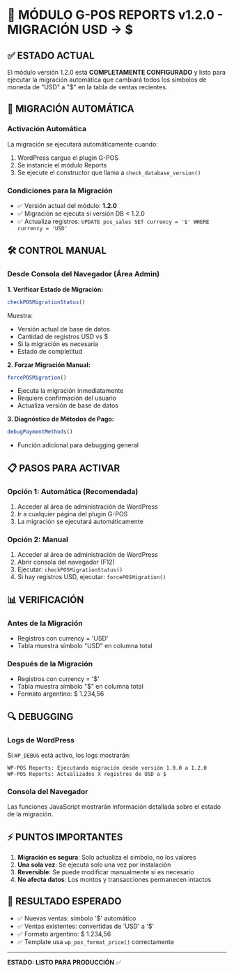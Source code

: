 # 🚀 MÓDULO G-POS REPORTS v1.2.0 - MIGRACIÓN USD → $

## ✅ ESTADO ACTUAL
El módulo versión 1.2.0 está **COMPLETAMENTE CONFIGURADO** y listo para ejecutar la migración automática que cambiará todos los símbolos de moneda de "USD" a "$" en la tabla de ventas recientes.

## 🔄 MIGRACIÓN AUTOMÁTICA

### Activación Automática
La migración se ejecutará automáticamente cuando:
1. WordPress cargue el plugin G-POS
2. Se instancie el módulo Reports
3. Se ejecute el constructor que llama a `check_database_version()`

### Condiciones para la Migración
- ✅ Versión actual del módulo: **1.2.0**
- ✅ Migración se ejecuta si versión DB < 1.2.0
- ✅ Actualiza registros: `UPDATE pos_sales SET currency = '$' WHERE currency = 'USD'`

## 🛠️ CONTROL MANUAL

### Desde Consola del Navegador (Área Admin)

**1. Verificar Estado de Migración:**
```javascript
checkPOSMigrationStatus()
```
Muestra:
- Versión actual de base de datos
- Cantidad de registros USD vs $
- Si la migración es necesaria
- Estado de completitud

**2. Forzar Migración Manual:**
```javascript
forcePOSMigration()
```
- Ejecuta la migración inmediatamente
- Requiere confirmación del usuario
- Actualiza versión de base de datos

**3. Diagnóstico de Métodos de Pago:**
```javascript
debugPaymentMethods()
```
- Función adicional para debugging general

## 📋 PASOS PARA ACTIVAR

### Opción 1: Automática (Recomendada)
1. Acceder al área de administración de WordPress
2. Ir a cualquier página del plugin G-POS
3. La migración se ejecutará automáticamente

### Opción 2: Manual
1. Acceder al área de administración de WordPress
2. Abrir consola del navegador (F12)
3. Ejecutar: `checkPOSMigrationStatus()`
4. Si hay registros USD, ejecutar: `forcePOSMigration()`

## 📊 VERIFICACIÓN

### Antes de la Migración
- Registros con currency = 'USD'
- Tabla muestra símbolo "USD" en columna total

### Después de la Migración
- Registros con currency = '$'
- Tabla muestra símbolo "$" en columna total
- Formato argentino: $ 1.234,56

## 🔍 DEBUGGING

### Logs de WordPress
Si `WP_DEBUG` está activo, los logs mostrarán:
```
WP-POS Reports: Ejecutando migración desde versión 1.0.0 a 1.2.0
WP-POS Reports: Actualizados X registros de USD a $
```

### Consola del Navegador
Las funciones JavaScript mostrarán información detallada sobre el estado de la migración.

## ⚡ PUNTOS IMPORTANTES

1. **Migración es segura**: Solo actualiza el símbolo, no los valores
2. **Una sola vez**: Se ejecuta solo una vez por instalación
3. **Reversible**: Se puede modificar manualmente si es necesario
4. **No afecta datos**: Los montos y transacciones permanecen intactos

## 🎯 RESULTADO ESPERADO

- ✅ Nuevas ventas: símbolo '$' automático
- ✅ Ventas existentes: convertidas de 'USD' a '$'
- ✅ Formato argentino: $ 1.234,56
- ✅ Template usa `wp_pos_format_price()` correctamente

---

**ESTADO: LISTO PARA PRODUCCIÓN** ✅
